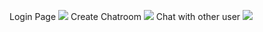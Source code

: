 Login Page
<img src="/images/login.png"/>
Create Chatroom
<img src="/images/chatroom.png"/>
Chat with other user
<img src="/images/chat.png"/>